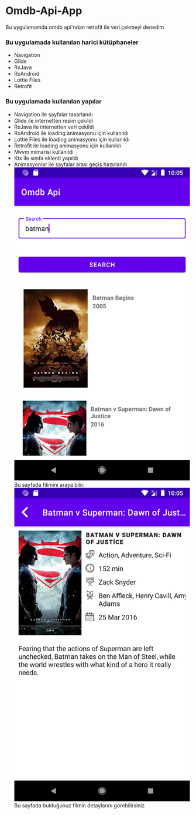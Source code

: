 # Omdb-Api-App

Bu uygulamamda omdb api'ndan retrofit ile veri çekmeyi denedim 
### Bu uygulamada kullanılan harici kütüphaneler
- Navigation  
- Glide
- RxJava
- RxAndroid
- Lottie Files
- Retrofit
### Bu uygulamada kullanılan yapılar
- Navigation ile sayfalar tasarlandı
- Glide ile internetten resim çekildi
- RxJava ile internetten veri çekildi
- RxAndroid  ile loading animasyonu için kullanıldı
- Lottie Files ile loading animasyonu için kullanıldı
- Retrofit  ile loading animasyonu için kullanıldı
- Mvvm mimarisi kullanıldı
- Ktx ile sınıfa eklenti yapıldı
- Animasyonlar ile sayfalar arası geçiş hazırlandı
![Image of Search Fragment](https://github.com/UmitCanSu/Omdb-Api-App/blob/master/app/src/main/res/search_fragment.png)
Bu sayfada filimini araya bilir.
![Image of Detail Fragment](https://github.com/UmitCanSu/Omdb-Api-App/blob/master/app/src/main/res/detail_fragment.png)
Bu sayfada bulduğunuz filmin detaylarını görebilirsiniz
